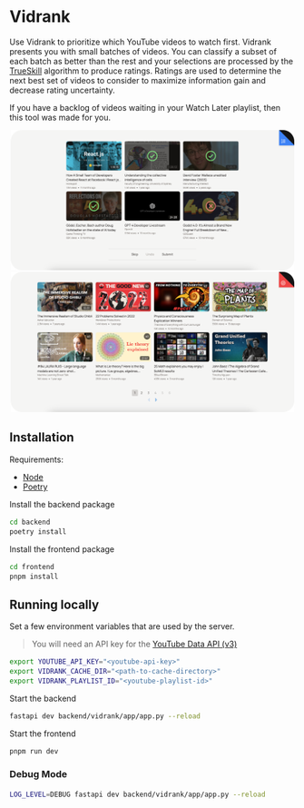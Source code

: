 # Vidrank

Use Vidrank to prioritize which YouTube videos to watch first. Vidrank presents you with small batches of videos. You can classify a subset of each batch as better than the rest and your selections are processed by the [TrueSkill](https://www.microsoft.com/en-us/research/project/trueskill-ranking-system/) algorithm to produce ratings. Ratings are used to determine the next best set of videos to consider to maximize information gain and decrease rating uncertainty.

If you have a backlog of videos waiting in your Watch Later playlist, then this tool was made for you.

<div align="center">
  <img src="assets/main.png" width=500>
  <img src="assets/ratings.png" width=500>
</div>

## Installation

Requirements:

- [Node](https://nodejs.org/en/download)
- [Poetry](https://python-poetry.org/)

Install the backend package

```bash
cd backend
poetry install
```

Install the frontend package

```bash
cd frontend
pnpm install
```

## Running locally

Set a few environment variables that are used by the server.

> You will need an API key for the [YouTube Data API (v3)](https://developers.google.com/youtube/v3)

```bash
export YOUTUBE_API_KEY="<youtube-api-key>"
export VIDRANK_CACHE_DIR="<path-to-cache-directory>"
export VIDRANK_PLAYLIST_ID="<youtube-playlist-id>"
```

Start the backend

```bash
fastapi dev backend/vidrank/app/app.py --reload
```

Start the frontend

```bash
pnpm run dev
```

### Debug Mode

```bash
LOG_LEVEL=DEBUG fastapi dev backend/vidrank/app/app.py --reload
```
